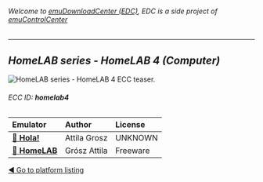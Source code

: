 ###### Welcome to [emuDownloadCenter (EDC)](https://github.com/PhoenixInteractiveNL/emuDownloadCenter/wiki/), EDC is a side project of [emuControlCenter](https://github.com/PhoenixInteractiveNL/emuControlCenter/wiki/)
***
## _HomeLAB series - HomeLAB 4 (Computer)_
![](https://raw.githubusercontent.com/wiki/PhoenixInteractiveNL/emuDownloadCenter/images_platform/ecc_homelab4_teaser.png "HomeLAB series - HomeLAB 4 ECC teaser.")
###### ECC ID: **homelab4**

| Emulator   | Author      | License     |
|:-----------|:------------|:------------|
| [:file_folder: **Hola!**](https://github.com/PhoenixInteractiveNL/emuDownloadCenter/wiki/Emulator-hola#menu) | Attila Grosz | UNKNOWN |
| [:file_folder: **HomeLAB**](https://github.com/PhoenixInteractiveNL/emuDownloadCenter/wiki/Emulator-homelab#menu) | Grósz Attila | Freeware |

[:arrow_backward: Go to platform listing](https://github.com/PhoenixInteractiveNL/emuDownloadCenter/wiki/EDC-Platform-List)
